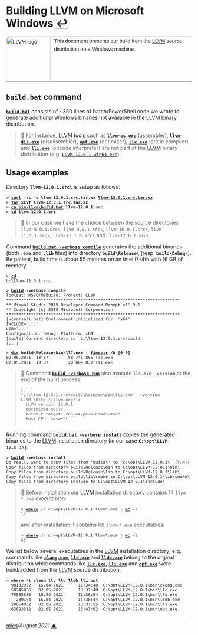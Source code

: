 # <span id="top">Building LLVM on Microsoft Windows</span> <span style="size:30%;"><a href="README.md">↩</a></span>

<table style="font-family:Helvetica,Arial;font-size:14px;line-height:1.6;">
  <tr>
  <td style="border:0;padding:0 10px 0 0;min-width:120px;"><a href="https://llvm.org/" rel="external"><img src="https://llvm.org/img/LLVM-Logo-Derivative-1.png" width="120" alt="LLVM logo"/></a></td>
  <td style="border:0;padding:0;vertical-align:text-top;">This document presents our build from the <a href="https://llvm.org/" rel="external">LLVM</a> source distribution on a Windows machine.
  </td>
  </tr>
</table>

## `build.bat` command

[**`build.bat`**](bin/llvm/build.bat) consists of ~350 lines of batch/PowerShell code we wrote to generate additional Windows binaries not available in the <a href="https://llvm.org/">LLVM</a> binary distribution.

> **:mag_right:** For instance, [LLVM tools][llvm_tools] such as [**`llvm-as.exe`**][llvm_as] (assembler), [**`llvm-dis.exe`**][llvm_dis] (disassembler), [**`opt.exe`**][llvm_opt] (optimizer), [**`llc.exe`**][llvm_llc] (static compiler) and [**`lli.exe`**][llvm_lli] (bitcode interpreter) are not part of the [LLVM] binary distribution (e.g. [`LLVM-12.0.1-win64.exe`][llvm_downloads]).


## <span id="usage_examples">Usage examples</span>

Directory **`llvm-12.0.1.src\`** is setup as follows:
<pre style="font-size:80%;">
<b>&gt; <a href="https://curl.haxx.se/docs/manpage.html">curl</a> -sL -o llvm-12.0.1.src.tar.xz <a href="https://github.com/llvm/llvm-project/releases/tag/llvmorg-12.0.1">llvm-12.0.1.src.tar.xz</a></b>
<b>&gt; <a href="http://linuxcommand.org/lc3_man_pages/tar1.html">tar</a> xzvf llvm-12.0.1.src.tar.xz</b>
<b>&gt; <a href="https://man7.org/linux/man-pages/man1/cp.1.html">cp</cp> <a href="bin/llvm/build.bat">bin\llvm\build.bat</a> llvm-12.0.1.src</b>
<b>&gt; <a href="https://docs.microsoft.com/en-us/windows-server/administration/windows-commands/cd">cd</a> llvm-12.0.1.src</b>
</pre>

> **:mag_right:** In our case we have the choice between the source directories `llvm-8.0.1.src\`, `llvm-9.0.1.src\`, `llvm-10.0.1.src\`, `llvm-11.0.1.src\`, `llvm-11.1.0.src\` and `llvm-12.0.1.src\`.

Command [**`build.bat -verbose compile`**](bin/llvm/build.bat) generates the additional binaries (both **`.exe`** and **`.lib`** files) into directory **`build\Release\`** (resp. **`build\Debug\`**). Be patient, build time is about 55 minutes on an Intel i7-4th with 16 GB of memory.

<pre style="font-size:80%;">
<b>&gt; <a href="https://docs.microsoft.com/en-us/windows-server/administration/windows-commands/cd">cd</a></b>
L:\llvm-12.0.1.src
&nbsp;
<b>&gt; <a href="bin/llvm/build.bat">build</a> -verbose compile</b>
Toolset: MSVC/MSBuild, Project: LLVM
**********************************************************************
** Visual Studio 2019 Developer Command Prompt v16.9.1
** Copyright (c) 2019 Microsoft Corporation
**********************************************************************
[vcvarsall.bat] Environment initialized for: 'x64'
INCLUDE="..."
LIB="..."
Configuration: Debug, Platform: x64
[build] Current directory is: L:\llvm-12.0.1.src\build
[...]
&nbsp;
<b>&gt; <a href="https://docs.microsoft.com/en-us/windows-server/administration/windows-commands/dir">dir</a> build\Release\bin\ll?.exe | <a href="https://docs.microsoft.com/en-us/windows-server/administration/windows-commands/findstr">findstr</a> /b [0-9]</b>
02.05.2021  13:37        58 745 856 llc.exe
02.05.2021  13:37        20 664 832 lli.exe
</pre>

> **:mag_right:** Command [**`build -verbose run`**](bin/llvm/build.bat) also execute **`lli.exe -version`** at the end of the build process :
> <pre style="font-size:80%;">
> [...]
> "L:\llvm-12.0.1.src\build\Release\bin\lli.exe" --version
> LLVM (http://llvm.org/):
>   LLVM version 12.0.1
>   Optimized build.
>   Default target: x86_64-pc-windows-msvc
>   Host CPU: haswell
</pre>

Running command [**`build.bat -verbose install`**](bin/llvm/build.bat) copies the generated binaries to the [LLVM] installation directory (in our case **`C:\opt\LLVM-12.0.1\`**).

<pre style="font-size:80%;">
<b>&gt; <a href="bin/llvm/build.bat">build</a> -verbose install</b>
Do really want to copy files from 'build\' to 'c:\opt\LLVM-12.0.1\' (Y/N)? y
Copy files from directory build\Release\bin to C:\opt\LLVM-12.0.1\bin\
Copy files from directory build\Release\lib to C:\opt\LLVM-12.0.1\lib\
Copy files from directory build\lib\cmake to C:\opt\LLVM-12.0.1\lib\cmake\
Copy files from directory include to C:\opt\LLVM-12.0.1\include\
</pre>

> **:mag_right:** Before installation our [LLVM] installation directory contains 14 `llvm-*.exe` executables:
> <pre style="font-size:80%;">
> <b>&gt; <a href="https://docs.microsoft.com/en-us/windows-server/administration/windows-commands/where_1">where</a> /r c:\opt\LLVM-12.0.1 llvm*.exe | <a href="https://man7.org/linux/man-pages/man1/wc.1.html">wc</a> -l</b>
> 14
> </pre>
> and after installation it contains 68 `llvm-*.exe` executables:
> <pre style="font-size:80%;">
> <b>&gt; <a href="https://docs.microsoft.com/en-us/windows-server/administration/windows-commands/where_1">where</a> /r c:\opt\LLVM-12.0.1 llvm*.exe | <a href="https://man7.org/linux/man-pages/man1/wc.1.html">wc</a> -l</b>
> 68
> </pre>

We list below several executables in the [LLVM] installation directory; e.g. commands like [**`clang.exe`**][llvm_clang], [**`lld.exe`**][llvm_lld]  and [**`lldb.exe`**][llvm_lldb] belong to the orginal distribution while commands like [**`llc.exe`**][llvm_llc], [**`lli.exe`**][llvm_lli] and [**`opt.exe`**][llvm_opt] were build/added from the [LLVM] source distribution.

<pre style="font-size:80%;">
<b>&gt; <a href="https://docs.microsoft.com/en-us/windows-server/administration/windows-commands/where_1">where</a> /t clang llc lld lldb lli opt</b>
  98132992   15.04.2021      11:34:48  C:\opt\LLVM-12.0.1\bin\clang.exe
  58745856   02.05.2021      13:37:40  C:\opt\LLVM-12.0.1\bin\llc.exe
  70535680   15.04.2021      11:36:54  C:\opt\LLVM-12.0.1\bin\lld.exe
    239104   15.04.2021      11:38:44  C:\opt\LLVM-12.0.1\bin\lldb.exe
  20664832   02.05.2021      13:37:55  C:\opt\LLVM-12.0.1\bin\lli.exe
  63693312   02.05.2021      13:47:02  C:\opt\LLVM-12.0.1\bin\opt.exe
</pre>

<!--
## <span id="troubleshooting">Troubleshooting</span>

No issue so far.


## <span id="footnotes">Footnotes</span>

<a name="footnote_01">[1]</a> ***2 GraalVM editions*** [↩](#anchor_01)

<p style="margin:0 0 1em 20px;">
</p>
-->

***

*[mics](https://lampwww.epfl.ch/~michelou/)/August 2021* [**&#9650;**](#top)
<span id="bottom">&nbsp;</span>

<!-- link refs -->

[batch_file]: https://en.wikibooks.org/wiki/Windows_Batch_Scripting
[llvm]: https://llvm.org/
[llvm_as]: https://llvm.org/docs/CommandGuide/llvm-as.html
[llvm_clang]: https://releases.llvm.org/11.1.0/tools/clang/docs/ClangCommandLineReference.html
[llvm_dis]: https://llvm.org/docs/CommandGuide/llvm-dis.html
[llvm_downloads]: https://github.com/llvm/llvm-project/releases/tag/llvmorg-11.1.0
[llvm_llc]: https://llvm.org/docs/CommandGuide/llc.html
[llvm_lld]: https://lld.llvm.org/
[llvm_lldb]: https://lldb.llvm.org/
[llvm_lli]: https://llvm.org/docs/CommandGuide/lli.html
[llvm_opt]: https://llvm.org/docs/CommandGuide/opt.html
[llvm_tools]: https://llvm.org/docs/CommandGuide/
[mx_cli]: https://github.com/graalvm/mx
[oracle_graal]: https://github.com/oracle/graal
[travis_yml]: https://github.com/oracle/graal/blob/master/.travis.yml
